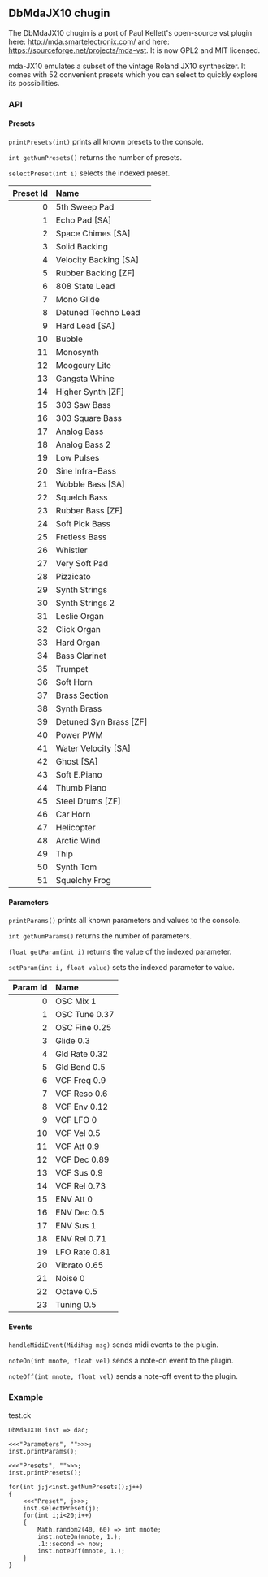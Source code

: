 ## DbMdaJX10 chugin

The DbMdaJX10 chugin is a port of Paul Kellett's open-source
vst plugin here: http://mda.smartelectronix.com/ and
here: https://sourceforge.net/projects/mda-vst. It is
now GPL2 and MIT licensed.

mda-JX10 emulates a subset of the vintage Roland JX10 synthesizer.
It comes with 52 convenient presets which you can select to quickly
explore its possibilities.

### API

#### Presets

`printPresets(int)` prints all known presets to the console.

`int getNumPresets()` returns the number of presets.
 
`selectPreset(int i)` selects the indexed preset.

| Preset Id | Name                   |
| --------: | :--------------------- |
|         0 | 5th Sweep Pad          |
|         1 | Echo Pad [SA]          |
|         2 | Space Chimes [SA]      |
|         3 | Solid Backing          |
|         4 | Velocity Backing [SA]  |
|         5 | Rubber Backing [ZF]    |
|         6 | 808 State Lead         |
|         7 | Mono Glide             |
|         8 | Detuned Techno Lead    |
|         9 | Hard Lead [SA]         |
|        10 | Bubble                 |
|        11 | Monosynth              |
|        12 | Moogcury Lite          |
|        13 | Gangsta Whine          |
|        14 | Higher Synth [ZF]      |
|        15 | 303 Saw Bass           |
|        16 | 303 Square Bass        |
|        17 | Analog Bass            |
|        18 | Analog Bass 2          |
|        19 | Low Pulses             |
|        20 | Sine Infra-Bass        |
|        21 | Wobble Bass [SA]       |
|        22 | Squelch Bass           |
|        23 | Rubber Bass [ZF]       |
|        24 | Soft Pick Bass         |
|        25 | Fretless Bass          |
|        26 | Whistler               |
|        27 | Very Soft Pad          |
|        28 | Pizzicato              |
|        29 | Synth Strings          |
|        30 | Synth Strings 2        |
|        31 | Leslie Organ           |
|        32 | Click Organ            |
|        33 | Hard Organ             |
|        34 | Bass Clarinet          |
|        35 | Trumpet                |
|        36 | Soft Horn              |
|        37 | Brass Section          |
|        38 | Synth Brass            |
|        39 | Detuned Syn Brass [ZF] |
|        40 | Power PWM              |
|        41 | Water Velocity [SA]    |
|        42 | Ghost [SA]             |
|        43 | Soft E.Piano           |
|        44 | Thumb Piano            |
|        45 | Steel Drums [ZF]       |
|        46 | Car Horn               |
|        47 | Helicopter             |
|        48 | Arctic Wind            |
|        49 | Thip                   |
|        50 | Synth Tom              |
|        51 | Squelchy Frog          |

#### Parameters

`printParams()` prints all known parameters and values to the console.

`int getNumParams()` returns the number of parameters.

`float getParam(int i)` returns the value of the indexed parameter.

`setParam(int i, float value)` sets the indexed parameter to value.

| Param Id | Name          |
| -------: | :------------ |
|        0 | OSC Mix 1     |
|        1 | OSC Tune 0.37 |
|        2 | OSC Fine 0.25 |
|        3 | Glide 0.3     |
|        4 | Gld Rate 0.32 |
|        5 | Gld Bend 0.5  |
|        6 | VCF Freq 0.9  |
|        7 | VCF Reso 0.6  |
|        8 | VCF Env 0.12  |
|        9 | VCF LFO 0     |
|       10 | VCF Vel 0.5   |
|       11 | VCF Att 0.9   |
|       12 | VCF Dec 0.89  |
|       13 | VCF Sus 0.9   |
|       14 | VCF Rel 0.73  |
|       15 | ENV Att 0     |
|       16 | ENV Dec 0.5   |
|       17 | ENV Sus 1     |
|       18 | ENV Rel 0.71  |
|       19 | LFO Rate 0.81 |
|       20 | Vibrato 0.65  |
|       21 | Noise 0       |
|       22 | Octave 0.5    |
|       23 | Tuning 0.5    |

#### Events

`handleMidiEvent(MidiMsg msg)` sends midi events to the plugin.

`noteOn(int mnote, float vel)` sends a note-on event to the plugin.

`noteOff(int mnote, float vel)` sends a note-off event to the plugin.

### Example

test.ck

```ck
DbMdaJX10 inst => dac;

<<<"Parameters", "">>>;
inst.printParams();

<<<"Presets", "">>>;
inst.printPresets();

for(int j;j<inst.getNumPresets();j++)
{
    <<<"Preset", j>>>;
    inst.selectPreset(j);
    for(int i;i<20;i++)
    {
        Math.random2(40, 60) => int mnote;
        inst.noteOn(mnote, 1.);
        .1::second => now;
        inst.noteOff(mnote, 1.);
    }
}
```
